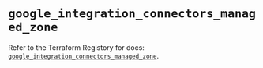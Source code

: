 # `google_integration_connectors_managed_zone`

Refer to the Terraform Registory for docs: [`google_integration_connectors_managed_zone`](https://registry.terraform.io/providers/hashicorp/google/5.29.0/docs/resources/integration_connectors_managed_zone).
